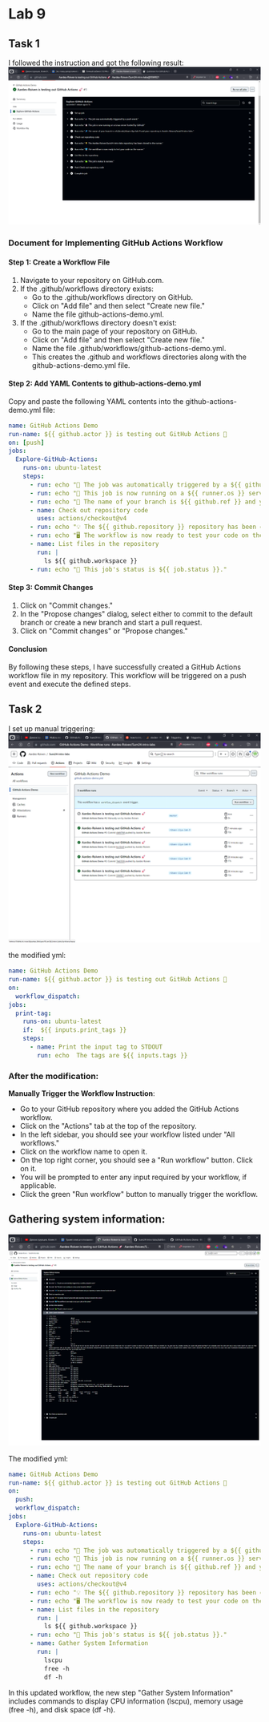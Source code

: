 # Lab 9

## Task 1

I followed the instruction and got the following result:
![alt text](image.png)

### Document for Implementing GitHub Actions Workflow

#### Step 1: Create a Workflow File

1. Navigate to your repository on GitHub.com.
2. If the .github/workflows directory exists:
   - Go to the .github/workflows directory on GitHub.
   - Click on "Add file" and then select "Create new file."
   - Name the file github-actions-demo.yml.
3. If the .github/workflows directory doesn't exist:
   - Go to the main page of your repository on GitHub.
   - Click on "Add file" and then select "Create new file."
   - Name the file .github/workflows/github-actions-demo.yml.
   - This creates the .github and workflows directories along with the github-actions-demo.yml file.

#### Step 2: Add YAML Contents to github-actions-demo.yml

Copy and paste the following YAML contents into the github-actions-demo.yml file:

```yml
name: GitHub Actions Demo
run-name: ${{ github.actor }} is testing out GitHub Actions 🚀
on: [push]
jobs:
  Explore-GitHub-Actions:
    runs-on: ubuntu-latest
    steps:
      - run: echo "🎉 The job was automatically triggered by a ${{ github.event_name }} event."
      - run: echo "🐧 This job is now running on a ${{ runner.os }} server hosted by GitHub!"
      - run: echo "🔎 The name of your branch is ${{ github.ref }} and your repository is ${{ github.repository }}."
      - name: Check out repository code
        uses: actions/checkout@v4
      - run: echo "💡 The ${{ github.repository }} repository has been cloned to the runner."
      - run: echo "🖥 The workflow is now ready to test your code on the runner."
      - name: List files in the repository
        run: |
          ls ${{ github.workspace }}
      - run: echo "🍏 This job's status is ${{ job.status }}."
```

#### Step 3: Commit Changes

1. Click on "Commit changes."
2. In the "Propose changes" dialog, select either to commit to the default branch or create a new branch and start a pull request.
3. Click on "Commit changes" or "Propose changes."

#### Conclusion

By following these steps, I have successfully created a GitHub Actions workflow file in my repository. This workflow will be triggered on a push event and execute the defined steps.

## Task 2

I set up manual triggering:
![alt text](image-1.png)

the modified yml:

```yml
name: GitHub Actions Demo
run-name: ${{ github.actor }} is testing out GitHub Actions 🚀
on:
  workflow_dispatch:
jobs:
  print-tag:
    runs-on: ubuntu-latest
    if:  ${{ inputs.print_tags }} 
    steps:
      - name: Print the input tag to STDOUT
        run: echo  The tags are ${{ inputs.tags }} 
```

### After the modification:

**Manually Trigger the Workflow Instruction**:
   - Go to your GitHub repository where you added the GitHub Actions workflow.
   - Click on the "Actions" tab at the top of the repository.
   - In the left sidebar, you should see your workflow listed under "All workflows."
   - Click on the workflow name to open it.
   - On the top right corner, you should see a "Run workflow" button. Click on it.
   - You will be prompted to enter any input required by your workflow, if applicable.
   - Click the green "Run workflow" button to manually trigger the workflow.

## Gathering system information:

![alt text](image-2.png)

The modified yml:

```yml
name: GitHub Actions Demo
run-name: ${{ github.actor }} is testing out GitHub Actions 🚀
on:
  push:
  workflow_dispatch:
jobs:
  Explore-GitHub-Actions:
    runs-on: ubuntu-latest
    steps:
      - run: echo "🎉 The job was automatically triggered by a ${{ github.event_name }} event."
      - run: echo "🐧 This job is now running on a ${{ runner.os }} server hosted by GitHub!"
      - run: echo "🔎 The name of your branch is ${{ github.ref }} and your repository is ${{ github.repository }}."
      - name: Check out repository code
        uses: actions/checkout@v4
      - run: echo "💡 The ${{ github.repository }} repository has been cloned to the runner."
      - run: echo "🖥 The workflow is now ready to test your code on the runner."
      - name: List files in the repository
        run: |
          ls ${{ github.workspace }}
      - run: echo "🍏 This job's status is ${{ job.status }}."
      - name: Gather System Information
        run: |
          lscpu
          free -h
          df -h
```

In this updated workflow, the new step "Gather System Information" includes commands to display CPU information (lscpu), memory usage (free -h), and disk space (df -h).
